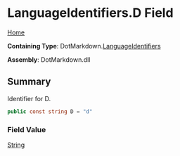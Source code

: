 # LanguageIdentifiers\.D Field

[Home](../../../README.md)

**Containing Type**: DotMarkdown\.[LanguageIdentifiers](../README.md)

**Assembly**: DotMarkdown\.dll

## Summary

Identifier for D\.

```csharp
public const string D = "d"
```

### Field Value

[String](https://docs.microsoft.com/en-us/dotnet/api/system.string)


